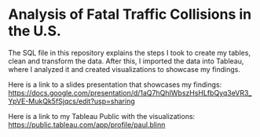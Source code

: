 # Analysis of Fatal Traffic Collisions in the U.S.

The SQL file in this repository explains the steps I took to create my tables, clean and transform the data. 
After this, I imported the data into Tableau, where I analyzed it and created visualizations to showcase my findings. 

Here is a link to a slides presentation that showcases my findings:
https://docs.google.com/presentation/d/1aQ7hQhIWbszHsHLfbQyq3eVR3_YpVE-MukQk5fSjqcs/edit?usp=sharing

Here is a link to my Tableau Public with the visualizations:
https://public.tableau.com/app/profile/paul.blinn
